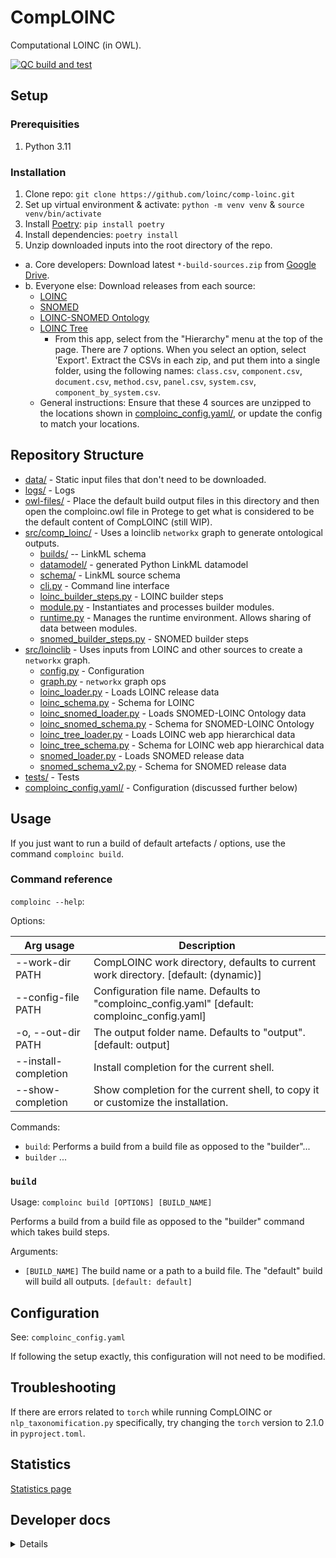 # CompLOINC
Computational LOINC (in OWL).

[![QC build and test](https://github.com/loinc/comp-loinc/actions/workflows/main.yaml/badge.svg)](https://github.com/loinc/comp-loinc/actions/workflows/main.yaml)

## Setup
### Prerequisities
1. Python 3.11

### Installation
1. Clone repo: `git clone https://github.com/loinc/comp-loinc.git`
2. Set up virtual environment & activate: `python -m venv venv` & `source venv/bin/activate`
3. Install [Poetry](https://python-poetry.org/): `pip install poetry`
4. Install dependencies: `poetry install`
5. Unzip downloaded inputs into the root directory of the repo.
  - a. Core developers: Download latest `*-build-sources.zip` from [Google Drive](
https://drive.google.com/drive/folders/1Ae5NX959S_CV60nbf9N_37Ao-wJzM0fh).
  - b. Everyone else: Download releases from each source:
    - [LOINC](https://loinc.org/downloads/)
    - [SNOMED](https://www.nlm.nih.gov/healthit/snomedct/us_edition.html)
    - [LOINC-SNOMED Ontology](https://loincsnomed.org/downloads)
    - [LOINC Tree](https://loinc.org/tree/)
      - From this app, select from the "Hierarchy" menu at the top of the page. There are 7 options. When you select an option, select 'Export'. Extract the CSVs in each zip, and put them into a single folder, using the following names: `class.csv`, `component.csv`, `document.csv`, `method.csv`, `panel.csv`, `system.csv`, `component_by_system.csv`.
    - General instructions: Ensure that these 4 sources are unzipped to the locations shown in [comploinc_config.yaml/](comploinc_config.yaml), or update the config to match your locations.

## Repository Structure
* [data/](data/) - Static input files that don't need to be downloaded.
* [logs/](logs/output) - Logs
* [owl-files/](owl-files/) - Place the default build output files in this directory and then open the comploinc.owl file in Protege to get what is considered to be the default content of CompLOINC (still WIP).
* [src/comp_loinc/](src/comp_loinc) - Uses a loinclib `networkx` graph to generate ontological outputs.
  * [builds/](src/comp_loinc/builds) -- LinkML schema
  * [datamodel/](src/comp_loinc/datamodel) - generated Python LinkML datamodel
  * [schema/](src/comp_loinc/schema) - LinkML source schema
  * [cli.py](src/comp_loinc/cli.py) - Command line interface
  * [loinc_builder_steps.py](src/comp_loinc/loinc_builder_steps.py) - LOINC builder steps
  * [module.py](src/comp_loinc/module.py) - Instantiates and processes builder modules.
  * [runtime.py](src/comp_loinc/runtime.py) - Manages the runtime environment. Allows sharing of data between modules.
  * [snomed_builder_steps.py](src/comp_loinc/snomed_builder_steps.py) - SNOMED builder steps
* [src/loinclib](src/loinclib) - Uses inputs from LOINC and other sources to create a `networkx` graph.
  * [config.py](src/loinclib/config.py) - Configuration
  * [graph.py](src/loinclib/graph.py) - `networkx` graph ops
  * [loinc_loader.py](src/loinclib/loinc_loader.py) - Loads LOINC release data
  * [loinc_schema.py](src/loinclib/loinc_schema.py) - Schema for LOINC
  * [loinc_snomed_loader.py](src/loinclib/loinc_snomed_loader.py) - Loads SNOMED-LOINC Ontology data
  * [loinc_snomed_schema.py](src/loinclib/loinc_snomed_schema.py) - Schema for SNOMED-LOINC Ontology
  * [loinc_tree_loader.py](src/loinclib/loinc_tree_loader.py) - Loads LOINC web app hierarchical data 
  * [loinc_tree_schema.py](src/loinclib/loinc_tree_schema.py) - Schema for LOINC web app hierarchical data
  * [snomed_loader.py](src/loinclib/snomed_loader.py) - Loads SNOMED release data
  * [snomed_schema_v2.py](src/loinclib/snomed_schema_v2.py) - Schema for SNOMED release data
* [tests/](test/) - Tests
* [comploinc_config.yaml/](comploinc_config.yaml) - Configuration (discussed further below)

## Usage
If you just want to run a build of default artefacts / options, use the command `comploinc build`.

### Command reference
`comploinc --help`:

Options:

| Arg usage            | Description                                                                                    |
|----------------------|------------------------------------------------------------------------------------------------|
| --work-dir PATH      | CompLOINC work directory, defaults to current work directory.  [default: (dynamic)]            |
| --config-file PATH   | Configuration file name. Defaults to "comploinc_config.yaml"  [default: comploinc_config.yaml] |
| -o, --out-dir PATH   | The output folder name. Defaults to "output". [default: output]                                |
| --install-completion | Install completion for the current shell.                                                      |
| --show-completion    | Show completion for the current shell, to copy it or customize the installation.               |

Commands:
* `build`: Performs a build from a build file as opposed to the "builder"...
* `builder` ...

### `build` 
Usage: `comploinc build [OPTIONS] [BUILD_NAME]`

Performs a build from a build file as opposed to the "builder" command which takes build steps.

Arguments:
* `[BUILD_NAME]`  The build name or a path to a build file. The "default" build will build all outputs. 
`[default: default]`

## Configuration
See: `comploinc_config.yaml`

If following the setup exactly, this configuration will not need to be modified.

## Troubleshooting
If there are errors related to `torch` while running CompLOINC or `nlp_taxonomification.py` specifically, try changing 
the `torch` version to 2.1.0 in `pyproject.toml`. 

## Statistics
[Statistics page](documentation/stats.md)

## Developer docs
<details><summary>Details</summary>

### Tests
#### Tests: prerequisites
1. [`robot`](https://robot.obolibrary.org/)
2. Files in `output/build-default/fast-run/`
  - Can populate via `comploinc --fast-run build default`

#### Tests: Running
`python -m unittest discover`

### Standard operating procedures (SOPs)
#### Setting up new/updated inputs/sources
1. Create a new `YYYY-MM-DD_comploinc-build-sources.zip` in the [Google Drive folder](
https://drive.google.com/drive/folders/1Ae5NX959S_CV60nbf9N_37Ao-wJzM0fh). Ensure it has the correct structure (folder 
names and files at the right paths).
2. Make the link public: In the Google Drive folder, right-click the file, select "Share", and click "Share."  At the 
bottom, under "General Access", click the left dropdown and select "Anyone with the link."  Click "Copy link".
3. Update `DL_LINK_ID` in GitHub: Go to the [page](https://github.com/loinc/comp-loinc/settings/secrets/actions/DL_LINK_ID) 
for updating it. Paste the link from the previous step into the box, and click "Update secret."

</details>
